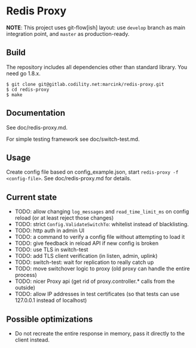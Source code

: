 Redis Proxy
===========

**NOTE**: This project uses git-flow[ish] layout: use `develop` branch
as main integration point, and `master` as production-ready.


Build
-----

The repository includes all dependencies other than standard library.
You need go 1.8.x.


    $ git clone git@gitlab.codility.net:marcink/redis-proxy.git
    $ cd redis-proxy
    $ make


Documentation
-------------

See doc/redis-proxy.md.

For simple testing framework see doc/switch-test.md.

Usage
-----

Create config file based on config_example.json, start `redis-proxy -f
<config-file>`.  See doc/redis-proxy.md for details.


Current state
-------------

 - TODO: allow changing `log_messages` and `read_time_limit_ms` on
   config reload (or at least reject those changes)
 - TODO: strict `Config.ValidateSwitchTo`: whitelist instead of blacklisting.
 - TODO: http auth in admin UI
 - TODO: a command to verify a config file without attempting to load
   it
 - TODO: give feedback in reload API if new config is broken
 - TODO: use TLS in switch-test
 - TODO: add TLS client verification (in listen, admin, uplink)
 - TODO: switch-test: wait for replication to really catch up
 - TODO: move switchover logic to proxy (old proxy can handle the entire process)
 - TODO: nicer Proxy api (get rid of proxy.controller.* calls from the outside)
 - TODO: allow IP addresses in test certificates (so that tests can use 127.0.0.1 instead of localhost)


Possible optimizations
----------------------

 - Do not recreate the entire response in memory, pass it directly to
   the client instead.
